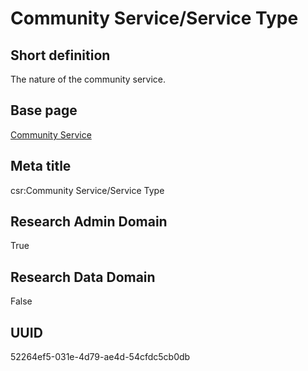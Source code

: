 # Community Service/Service Type
## Short definition
The nature of the community service.
## Base page
[Community Service](../../Objects/Community%20Service.md)
## Meta title
csr:Community Service/Service Type
## Research Admin Domain
True
## Research Data Domain
False
## UUID
52264ef5-031e-4d79-ae4d-54cfdc5cb0db
